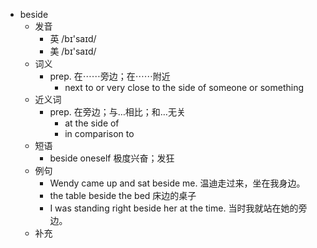 - beside
  - 发音
    - 英 /bɪ'saɪd/
    - 美 /bɪ'saɪd/
  - 词义
    - prep. 在⋯⋯旁边；在⋯⋯附近
      - next to or very close to the side of someone or something
  - 近义词
    - prep. 在旁边；与…相比；和…无关
      - at the side of
      - in comparison to
  - 短语
    - beside oneself 极度兴奋；发狂
  - 例句
    - Wendy came up and sat beside me. 温迪走过来，坐在我身边。
    - the table beside the bed 床边的桌子
    - I was standing right beside her at the time. 当时我就站在她的旁边。
  - 补充